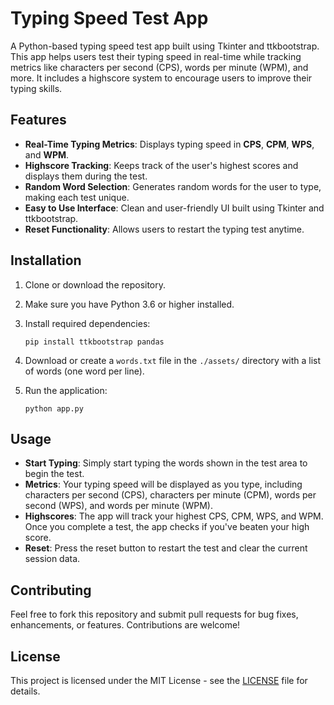 
# Typing Speed Test App

A Python-based typing speed test app built using Tkinter and ttkbootstrap. This app helps users test their typing speed in real-time while tracking metrics like characters per second (CPS), words per minute (WPM), and more. It includes a highscore system to encourage users to improve their typing skills.

## Features

- **Real-Time Typing Metrics**: Displays typing speed in **CPS**, **CPM**, **WPS**, and **WPM**.
- **Highscore Tracking**: Keeps track of the user's highest scores and displays them during the test.
- **Random Word Selection**: Generates random words for the user to type, making each test unique.
- **Easy to Use Interface**: Clean and user-friendly UI built using Tkinter and ttkbootstrap.
- **Reset Functionality**: Allows users to restart the typing test anytime.

## Installation

1. Clone or download the repository.
2. Make sure you have Python 3.6 or higher installed.
3. Install required dependencies:
   ```
   pip install ttkbootstrap pandas
   ```

4. Download or create a `words.txt` file in the `./assets/` directory with a list of words (one word per line).
5. Run the application:
   ```
   python app.py
   ```

## Usage

- **Start Typing**: Simply start typing the words shown in the test area to begin the test.
- **Metrics**: Your typing speed will be displayed as you type, including characters per second (CPS), characters per minute (CPM), words per second (WPS), and words per minute (WPM).
- **Highscores**: The app will track your highest CPS, CPM, WPS, and WPM. Once you complete a test, the app checks if you've beaten your high score.
- **Reset**: Press the reset button to restart the test and clear the current session data.

## Contributing

Feel free to fork this repository and submit pull requests for bug fixes, enhancements, or features. Contributions are welcome!

## License

This project is licensed under the MIT License - see the [LICENSE](LICENSE) file for details.

